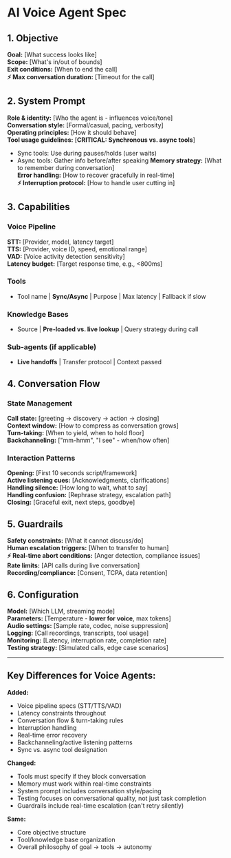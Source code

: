 # AI Voice Agent Spec

## 1. Objective
**Goal:** [What success looks like]  
**Scope:** [What's in/out of bounds]  
**Exit conditions:** [When to end the call]  
**⚡ Max conversation duration:** [Timeout for the call]

## 2. System Prompt
**Role & identity:** [Who the agent is - influences voice/tone]  
**Conversation style:** [Formal/casual, pacing, verbosity]  
**Operating principles:** [How it should behave]  
**Tool usage guidelines:** [**CRITICAL: Synchronous vs. async tools**]  
- Sync tools: Use during pauses/holds (user waits)
- Async tools: Gather info before/after speaking
**Memory strategy:** [What to remember during conversation]  
**Error handling:** [How to recover gracefully in real-time]  
**⚡ Interruption protocol:** [How to handle user cutting in]

## 3. Capabilities

### Voice Pipeline
**STT:** [Provider, model, latency target]  
**TTS:** [Provider, voice ID, speed, emotional range]  
**VAD:** [Voice activity detection sensitivity]  
**Latency budget:** [Target response time, e.g., <800ms]

### Tools
- Tool name | **Sync/Async** | Purpose | Max latency | Fallback if slow

### Knowledge Bases
- Source | **Pre-loaded vs. live lookup** | Query strategy during call

### Sub-agents (if applicable)
- **Live handoffs** | Transfer protocol | Context passed

## 4. Conversation Flow

### State Management
**Call state:** [greeting → discovery → action → closing]  
**Context window:** [How to compress as conversation grows]  
**Turn-taking:** [When to yield, when to hold floor]  
**Backchanneling:** ["mm-hmm", "I see" - when/how often]

### Interaction Patterns
**Opening:** [First 10 seconds script/framework]  
**Active listening cues:** [Acknowledgments, clarifications]  
**Handling silence:** [How long to wait, what to say]  
**Handling confusion:** [Rephrase strategy, escalation path]  
**Closing:** [Graceful exit, next steps, goodbye]

## 5. Guardrails
**Safety constraints:** [What it cannot discuss/do]  
**Human escalation triggers:** [When to transfer to human]  
**⚡ Real-time abort conditions:** [Anger detection, compliance issues]  
**Rate limits:** [API calls during live conversation]  
**Recording/compliance:** [Consent, TCPA, data retention]

## 6. Configuration
**Model:** [Which LLM, streaming mode]  
**Parameters:** [Temperature - **lower for voice**, max tokens]  
**Audio settings:** [Sample rate, codec, noise suppression]  
**Logging:** [Call recordings, transcripts, tool usage]  
**Monitoring:** [Latency, interruption rate, completion rate]  
**Testing strategy:** [Simulated calls, edge case scenarios]

---

## Key Differences for Voice Agents:

**Added:**
- Voice pipeline specs (STT/TTS/VAD)
- Latency constraints throughout
- Conversation flow & turn-taking rules
- Interruption handling
- Real-time error recovery
- Backchanneling/active listening patterns
- Sync vs. async tool designation

**Changed:**
- Tools must specify if they block conversation
- Memory must work within real-time constraints
- System prompt includes conversation style/pacing
- Testing focuses on conversational quality, not just task completion
- Guardrails include real-time escalation (can't retry silently)

**Same:**
- Core objective structure
- Tool/knowledge base organization
- Overall philosophy of goal → tools → autonomy